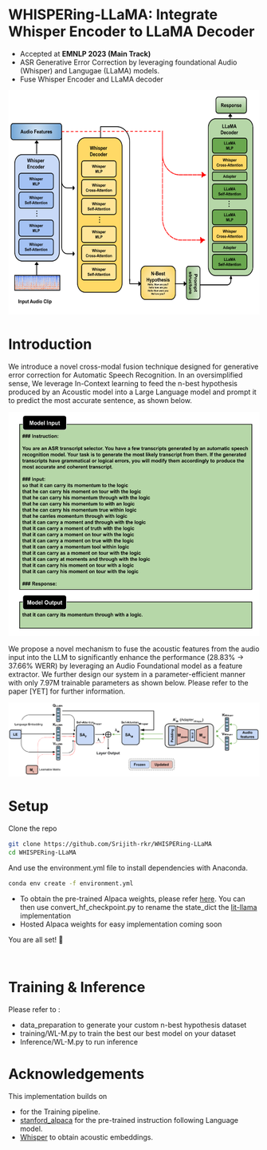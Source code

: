 # WHISPERing-LLaMA: Integrate Whisper Encoder to LLaMA Decoder

- Accepted at **EMNLP 2023 (Main Track)**
- ASR Generative Error Correction by leveraging foundational Audio (Whisper) and Langugae (LLaMA) models.
- Fuse Whisper Encoder and LLaMA decoder

<p align="center">  <img src="https://github.com/Srijith-rkr/WHISPERing-LLaMA/blob/main/images/model%20overview.svg" height ="450"> </p>

# Introduction 
We introduce a novel cross-modal fusion technique designed for generative error correction for Automatic Speech Recognition. In an oversimplified sense, We leverage In-Context learning to feed the n-best hypothesis produced by an Acoustic model into a Large Language model and prompt it to predict the most accurate sentence, as shown below.
<p align="center">  <img src="https://github.com/Srijith-rkr/WHISPERing-LLaMA/blob/main/images/Prompt%20overview.svg" height ="450"> </p>

We propose a novel mechanism to fuse the acoustic features from the audio input into the LLM to significantly enhance the performance (28.83\% -> 37.66\% WERR) by leveraging an Audio Foundational model as a feature extractor. We further design our system in a parameter-efficient manner with only 7.97M trainable parameters as shown below. Please refer to the paper [YET] for further information.

<p align="center">  <img src="https://github.com/Srijith-rkr/WHISPERing-LLaMA/blob/main/images/Mechanism%20overview.svg" width="700"> </p>


# Setup
Clone the repo

```bash
git clone https://github.com/Srijith-rkr/WHISPERing-LLaMA
cd WHISPERing-LLaMA
```

And use the environment.yml file to install dependencies with Anaconda.

```bash
conda env create -f environment.yml
```

- To obtain the pre-trained Alpaca weights, please refer [here](https://github.com/tatsu-lab/stanford_alpaca#recovering-alpaca-weights). You can then use convert_hf_checkpoint.py to rename the state_dict the [lit-llama](https://github.com/Lightning-AI/lit-llama) implementation
- Hosted Alpaca weights for easy implementation coming soon


You are all set! 🎉

&nbsp;
# Training & Inference
Please refer to :
- data_preparation to generate your custom n-best hypothesis dataset
- training/WL-M.py to train the best our best model on your dataset
- Inference/WL-M.py to run inference

# Acknowledgements

This implementation builds on 
-  for the Training pipeline.
- [stanford_alpaca](https://github.com/tatsu-lab/stanford_alpaca) for the pre-trained instruction following Language model.
- [Whisper](https://github.com/openai/whisper) to obtain acoustic embeddings.
